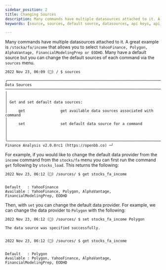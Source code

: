 ```yaml
---
sidebar_position: 2
title: Changing Sources
description: Many commands have multiple datasources attached to it. A great example is /stocka/fa/income that allows you to select YahooFinance, Polygon, AlphaVantage, FinancialModelingPrep or EODHD. Many have a default source but you can change the default sources of each command via the sources menu.
keywords: [source, sources, default source, datasources, api keys, api, keys, Finance Analysis]

---
```


Many commands have multiple datasources attached to it. A great example is `/stocka/fa/income` that allows you to select `YahooFinance, Polygon, AlphaVantage, FinancialModelingPrep or EODHD`. Many have a default source but you can change the default sources of each command via the `sources` menu.

```
2022 Nov 23, 06:09 (🦋) / $ sources

╭─────────────────────────────────────────────────────────────────────────────────────────────────── Data Sources ───────────────────────────────────────────────────────────────────────────────────────────────────╮
│                                                                                                                                                                                                                    │
│ Get and set default data sources:                                                                                                                                                                                  │
│     get                get available data sources associated with command                                                                                                                                          │
│     set                set default data source for a command                                                                                                                                                       │
│                                                                                                                                                                                                                    │
╰──────────────────────────────────────────────────────────────────────────────────────────────────────────────────────────────────────────────────────────────────── Finance Analysis v2.0.0rc1 (https://openbb.co) ─╯
```

For example, if you would like to change the default data provider from the `income` command from the `stocks/fa` menu you can first run the command `get` following by `stocks_load`. This returns the following:

```
2022 Nov 23, 06:12 (🦋) /sources/ $ get stocks_fa_income


Default   : YahooFinance
Available : YahooFinance, Polygon, AlphaVantage, FinancialModelingPrep, EODHD

```

Then, with `set` you can change the default data provider. For example, we can change the data provider to `Polygon` with
the following:

```
2022 Nov 23, 06:12 (🦋) /sources/ $ set stocks_fa_income Polygon

The data source was specified successfully.


2022 Nov 23, 06:12 (🦋) /sources/ $ get stocks_fa_income


Default   : Polygon
Available : Polygon, YahooFinance, AlphaVantage, FinancialModelingPrep, EODHD

```
